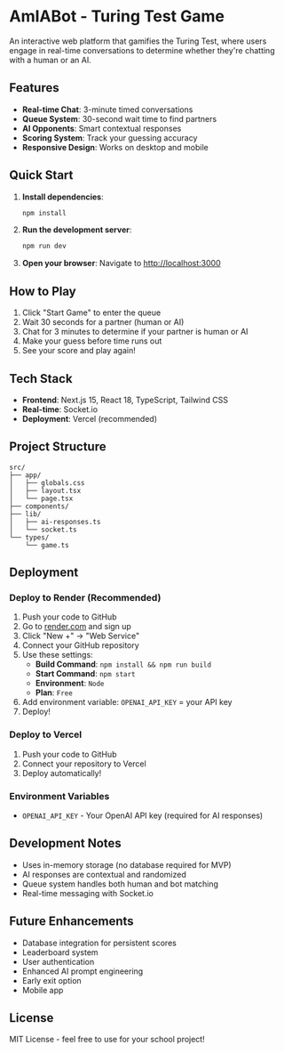 # AmIABot - Turing Test Game

An interactive web platform that gamifies the Turing Test, where users engage in real-time conversations to determine whether they're chatting with a human or an AI.

## Features

- **Real-time Chat**: 3-minute timed conversations
- **Queue System**: 30-second wait time to find partners
- **AI Opponents**: Smart contextual responses
- **Scoring System**: Track your guessing accuracy
- **Responsive Design**: Works on desktop and mobile

## Quick Start

1. **Install dependencies**:
   ```bash
   npm install
   ```

2. **Run the development server**:
   ```bash
   npm run dev
   ```

3. **Open your browser**:
   Navigate to [http://localhost:3000](http://localhost:3000)

## How to Play

1. Click "Start Game" to enter the queue
2. Wait 30 seconds for a partner (human or AI)
3. Chat for 3 minutes to determine if your partner is human or AI
4. Make your guess before time runs out
5. See your score and play again!

## Tech Stack

- **Frontend**: Next.js 15, React 18, TypeScript, Tailwind CSS
- **Real-time**: Socket.io
- **Deployment**: Vercel (recommended)

## Project Structure

```
src/
├── app/
│   ├── globals.css
│   ├── layout.tsx
│   └── page.tsx
├── components/
├── lib/
│   ├── ai-responses.ts
│   └── socket.ts
└── types/
    └── game.ts
```

## Deployment

### Deploy to Render (Recommended)

1. Push your code to GitHub
2. Go to [render.com](https://render.com) and sign up
3. Click "New +" → "Web Service"
4. Connect your GitHub repository
5. Use these settings:
   - **Build Command**: `npm install && npm run build`
   - **Start Command**: `npm start`
   - **Environment**: `Node`
   - **Plan**: `Free`
6. Add environment variable: `OPENAI_API_KEY` = your API key
7. Deploy!

### Deploy to Vercel

1. Push your code to GitHub
2. Connect your repository to Vercel
3. Deploy automatically!

### Environment Variables

- `OPENAI_API_KEY` - Your OpenAI API key (required for AI responses)

## Development Notes

- Uses in-memory storage (no database required for MVP)
- AI responses are contextual and randomized
- Queue system handles both human and bot matching
- Real-time messaging with Socket.io

## Future Enhancements

- Database integration for persistent scores
- Leaderboard system
- User authentication
- Enhanced AI prompt engineering
- Early exit option
- Mobile app

## License

MIT License - feel free to use for your school project!

